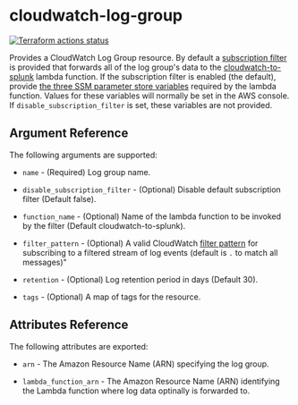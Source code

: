 # cloudwatch-log-group

[![Terraform actions status](https://github.com/techservicesillinois/terraform-aws-cloudwatch-log-group/workflows/terraform/badge.svg)](https://github.com/techservicesillinois/terraform-aws-cloudwatch-log-group/actions)

Provides a CloudWatch Log Group resource. By default a [subscription
filter](https://docs.aws.amazon.com/AmazonCloudWatch/latest/logs//Subscriptions.html)
is provided that forwards all of the log group's data to the
[cloudwatch-to-splunk](https://github.com/techservicesillinois/terraform-aws-cloudwatch-to-splunk) lambda function. If the subscription filter is enabled (the default), provide [the three SSM parameter store variables](https://github.com/techservicesillinois/splunk-aws-serverless-apps/tree/master/splunk-cloudwatch-logs-processor) required by the lambda function. Values for these variables will normally be set in the AWS console. If `disable_subscription_filter` is set, these variables are not provided.

Argument Reference
-----------------

The following arguments are supported:

* `name` - (Required) Log group name.

* `disable_subscription_filter` - (Optional) Disable default
subscription filter (Default false).

* `function_name` - (Optional) Name of the lambda function to be
invoked by the filter (Default cloudwatch-to-splunk).

* `filter_pattern` - (Optional) A valid CloudWatch
[filter pattern](https://docs.aws.amazon.com/AmazonCloudWatch/latest/logs//FilterAndPatternSyntax.html)
for subscribing to a filtered stream of log events (default is `.`
to match all messages)"

* `retention` - (Optional) Log retention period in days (Default 30).

* `tags` - (Optional) A map of tags for the resource.

Attributes Reference
--------------------

The following attributes are exported:

* `arn` - The Amazon Resource Name (ARN) specifying the log group.

* `lambda_function_arn` - The Amazon Resource Name (ARN) identifying
the Lambda function where log data optinally is forwarded to.
